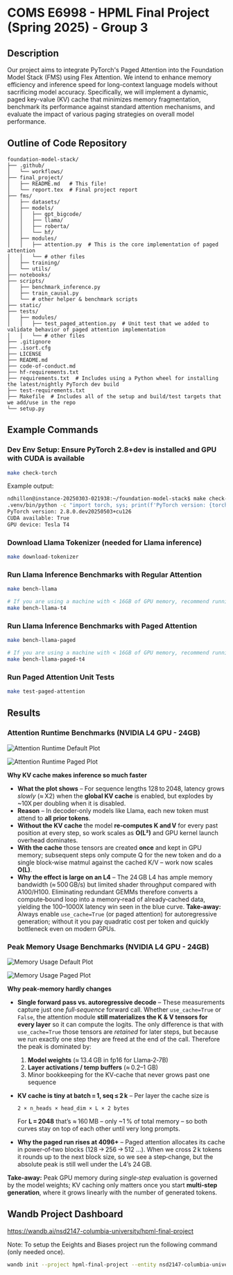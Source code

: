 # COMS E6998 - HPML Final Project (Spring 2025) - Group 3

## Description

Our project aims to integrate PyTorch's Paged Attention into the Foundation Model Stack (FMS) using Flex Attention. We intend to enhance memory efficiency and inference speed for long-context language models without sacrificing model accuracy. Specifically, we will implement a dynamic, paged key-value (KV) cache that minimizes memory fragmentation, benchmark its performance against standard attention mechanisms, and evaluate the impact of various paging strategies on overall model performance.

## Outline of Code Repository

```text
foundation-model-stack/
├── .github/
│   └── workflows/
├── final_project/
│   ├── README.md   # This file!
│   └── report.tex  # Final project report
├── fms/
│   ├── datasets/
│   ├── models/
│   │   ├── gpt_bigcode/
│   │   ├── llama/
│   │   ├── roberta/
│   │   └── hf/
│   ├── modules/
│   │   ├── attention.py  # This is the core implementation of paged attention
│   │   └── # other files
│   ├── training/
│   └── utils/
├── notebooks/
├── scripts/
│   ├── benchmark_inference.py
│   ├── train_causal.py
│   └── # other helper & benchmark scripts
├── static/
├── tests/
│   ├── modules/
│   │   ├── test_paged_attention.py  # Unit test that we added to validate behavior of paged attention implementation
│   │   └── # other files
├── .gitignore
├── .isort.cfg
├── LICENSE
├── README.md
├── code-of-conduct.md
├── hf-requirements.txt
├── requirements.txt  # Includes using a Python wheel for installing the latest/nightly PyTorch dev build
├── test-requirements.txt
├── Makefile  # Includes all of the setup and build/test targets that we add/use in the repo
└── setup.py
```

## Example Commands

### Dev Env Setup: Ensure PyTorch 2.8+dev is installed and GPU with CUDA is available

```bash
make check-torch
```

Example output:
```bash
ndhillon@instance-20250303-021938:~/foundation-model-stack$ make check-torch
.venv/bin/python -c "import torch, sys; print(f'PyTorch version: {torch.__version__}\\nCUDA available: {torch.cuda.is_available()}'); print(f'GPU device: {torch.cuda.get_device_name(0)}' if torch.cuda.is_available() else '')"
PyTorch version: 2.8.0.dev20250503+cu126
CUDA available: True
GPU device: Tesla T4
```

### Download Llama Tokenizer (needed for Llama inference)

```bash
make download-tokenizer
```

### Run Llama Inference Benchmarks with Regular Attention

```bash
make bench-llama

# If you are using a machine with < 16GB of GPU memory, recommend running a lighter benchmark
make bench-llama-t4
```

### Run Llama Inference Benchmarks with Paged Attention

```bash
make bench-llama-paged

# If you are using a machine with < 16GB of GPU memory, recommend running a lighter benchmark
make bench-llama-paged-t4
```

### Run Paged Attention Unit Tests

```bash
make test-paged-attention
```

## Results

### Attention Runtime Benchmarks (NVIDIA L4 GPU - 24GB)

![Attention Runtime Default Plot](images/attention_runtime_default_plot.png)

![Attention Runtime Paged Plot](images/attention_runtime_paged_plot.png)

**Why KV cache makes inference so much faster**

* **What the plot shows** – For sequence lengths 128 to 2048, latency grows _slowly_ (≈ X2) when the **global KV cache** is enabled, but explodes by ~10X per doubling when it is disabled.
* **Reason** – In decoder‑only models like Llama, each new token must attend to **all prior tokens**.  
* **Without the KV cache** the model **re‑computes K and V** for every past position at every step, so work scales as **O(L²)** and GPU kernel launch overhead dominates.  
* **With the cache** those tensors are created **once** and kept in GPU memory; subsequent steps only compute Q for the new token and do a single block‑wise matmul against the cached K/V – work now scales **O(L)**.
* **Why the effect is large on an L4** – The 24 GB L4 has ample memory bandwidth (≈ 500 GB/s) but limited shader throughput compared with A100/H100. Eliminating redundant GEMMs therefore converts a compute‑bound loop into a memory‑read of already‑cached data, yielding the 100–1000X latency win seen in the blue curve.
**Take‑away:** Always enable `use_cache=True` (or paged attention) for autoregressive generation; without it you pay quadratic cost per token and quickly bottleneck even on modern GPUs.

### Peak Memory Usage Benchmarks (NVIDIA L4 GPU - 24GB)

![Memory Usage Default Plot](images/profile_memory_default_plot.png)

![Memory Usage Paged Plot](images/profile_memory_paged_plot.png)

**Why peak‐memory hardly changes**

* **Single forward pass vs. autoregressive decode** – These measurements capture just one _full‐sequence_ forward call.  Whether `use_cache=True` or `False`, the attention module **still materializes the K & V tensors for every layer** so it can compute the logits.  The only difference is that with `use_cache=True` those tensors are _retained_ for later steps, but because we run exactly one step they are freed at the end of the call.  Therefore the peak is dominated by:
  1. **Model weights** (≈ 13.4 GB in fp16 for Llama‑2‑7B)  
  2. **Layer activations / temp buffers** (≈ 0.2–1 GB)  
  3. Minor bookkeeping for the KV‑cache that never grows past one sequence

* **KV cache is tiny at batch = 1, seq ≤ 2 k** – Per layer the cache size is  

  ```
  2 × n_heads × head_dim × L × 2 bytes
  ```

  For **L = 2048** that’s ≈ 160 MB – only ~1 % of total memory – so both curves stay on top of each other until very long prompts.

* **Why the paged run rises at 4096+** – Paged attention allocates its cache in power‑of‑two blocks (128 → 256 → 512 …).  When we cross 2 k tokens it rounds up to the next block size, so we see a step‑change, but the absolute peak is still well under the L4’s 24 GB.

**Take‑away:** Peak GPU memory during _single‐step_ evaluation is governed by the model weights; KV caching only matters once you start **multi‑step generation**, where it grows linearly with the number of generated tokens.

## Wandb Project Dashboard

https://wandb.ai/nsd2147-columbia-university/hpml-final-project

Note: To setup the Eeights and Biases project run the following 
command (only needed once).

```bash
wandb init --project hpml-final-project --entity nsd2147-columbia-university
```
